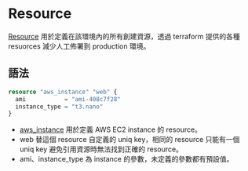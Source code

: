 # Resource

[Resource](https://www.terraform.io/docs/configuration/resources.html) 用於定義在該環境內的所有創建資源，透過 terraform 提供的各種 resuorces 減少人工佈署到 production 環境。

## 語法

```terraform
resource "aws_instance" "web" {
  ami           = "ami-408c7f28"
  instance_type = "t3.nano"
}
```

- [aws_instance](https://www.terraform.io/docs/providers/aws/r/instance.html) 用於定義 AWS EC2 instance 的 resource。
- web 替這個 resource 自定義的 uniq key，相同的 resource 只能有一個 uniq key 避免引用資源時無法找到正確的 resource。
- ami、instance_type 為 instance 的參數，未定義的參數都有預設值。